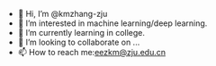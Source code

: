 - 👋 Hi, I’m @kmzhang-zju
- 👀 I’m interested in machine learning/deep learning.
- 🌱 I’m currently learning in college.
- 💞️ I’m looking to collaborate on ...
- 📫 How to reach me:eezkm@zju.edu.cn

<!---
kmzhang-zju/kmzhang-zju is a ✨ special ✨ repository because its `README.md` (this file) appears on your GitHub profile.
You can click the Preview link to take a look at your changes.
--->
